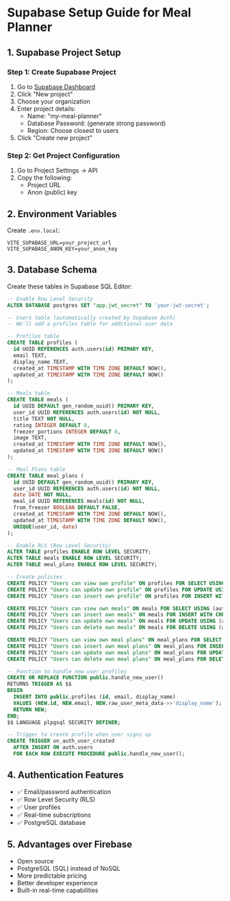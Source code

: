 # Supabase Setup Guide for Meal Planner

## 1. Supabase Project Setup

### Step 1: Create Supabase Project
1. Go to [Supabase Dashboard](https://supabase.com/dashboard)
2. Click "New project"
3. Choose your organization
4. Enter project details:
   - Name: "my-meal-planner"
   - Database Password: (generate strong password)
   - Region: Choose closest to users
5. Click "Create new project"

### Step 2: Get Project Configuration
1. Go to Project Settings → API
2. Copy the following:
   - Project URL
   - Anon (public) key

## 2. Environment Variables

Create `.env.local`:
```
VITE_SUPABASE_URL=your_project_url
VITE_SUPABASE_ANON_KEY=your_anon_key
```

## 3. Database Schema

Create these tables in Supabase SQL Editor:

```sql
-- Enable Row Level Security
ALTER DATABASE postgres SET "app.jwt_secret" TO 'your-jwt-secret';

-- Users table (automatically created by Supabase Auth)
-- We'll add a profiles table for additional user data

-- Profiles table
CREATE TABLE profiles (
  id UUID REFERENCES auth.users(id) PRIMARY KEY,
  email TEXT,
  display_name TEXT,
  created_at TIMESTAMP WITH TIME ZONE DEFAULT NOW(),
  updated_at TIMESTAMP WITH TIME ZONE DEFAULT NOW()
);

-- Meals table
CREATE TABLE meals (
  id UUID DEFAULT gen_random_uuid() PRIMARY KEY,
  user_id UUID REFERENCES auth.users(id) NOT NULL,
  title TEXT NOT NULL,
  rating INTEGER DEFAULT 0,
  freezer_portions INTEGER DEFAULT 0,
  image TEXT,
  created_at TIMESTAMP WITH TIME ZONE DEFAULT NOW(),
  updated_at TIMESTAMP WITH TIME ZONE DEFAULT NOW()
);

-- Meal Plans table
CREATE TABLE meal_plans (
  id UUID DEFAULT gen_random_uuid() PRIMARY KEY,
  user_id UUID REFERENCES auth.users(id) NOT NULL,
  date DATE NOT NULL,
  meal_id UUID REFERENCES meals(id) NOT NULL,
  from_freezer BOOLEAN DEFAULT FALSE,
  created_at TIMESTAMP WITH TIME ZONE DEFAULT NOW(),
  updated_at TIMESTAMP WITH TIME ZONE DEFAULT NOW(),
  UNIQUE(user_id, date)
);

-- Enable RLS (Row Level Security)
ALTER TABLE profiles ENABLE ROW LEVEL SECURITY;
ALTER TABLE meals ENABLE ROW LEVEL SECURITY;
ALTER TABLE meal_plans ENABLE ROW LEVEL SECURITY;

-- Create policies
CREATE POLICY "Users can view own profile" ON profiles FOR SELECT USING (auth.uid() = id);
CREATE POLICY "Users can update own profile" ON profiles FOR UPDATE USING (auth.uid() = id);
CREATE POLICY "Users can insert own profile" ON profiles FOR INSERT WITH CHECK (auth.uid() = id);

CREATE POLICY "Users can view own meals" ON meals FOR SELECT USING (auth.uid() = user_id);
CREATE POLICY "Users can insert own meals" ON meals FOR INSERT WITH CHECK (auth.uid() = user_id);
CREATE POLICY "Users can update own meals" ON meals FOR UPDATE USING (auth.uid() = user_id);
CREATE POLICY "Users can delete own meals" ON meals FOR DELETE USING (auth.uid() = user_id);

CREATE POLICY "Users can view own meal plans" ON meal_plans FOR SELECT USING (auth.uid() = user_id);
CREATE POLICY "Users can insert own meal plans" ON meal_plans FOR INSERT WITH CHECK (auth.uid() = user_id);
CREATE POLICY "Users can update own meal plans" ON meal_plans FOR UPDATE USING (auth.uid() = user_id);
CREATE POLICY "Users can delete own meal plans" ON meal_plans FOR DELETE USING (auth.uid() = user_id);

-- Function to handle new user profiles
CREATE OR REPLACE FUNCTION public.handle_new_user()
RETURNS TRIGGER AS $$
BEGIN
  INSERT INTO public.profiles (id, email, display_name)
  VALUES (NEW.id, NEW.email, NEW.raw_user_meta_data->>'display_name');
  RETURN NEW;
END;
$$ LANGUAGE plpgsql SECURITY DEFINER;

-- Trigger to create profile when user signs up
CREATE TRIGGER on_auth_user_created
  AFTER INSERT ON auth.users
  FOR EACH ROW EXECUTE PROCEDURE public.handle_new_user();
```

## 4. Authentication Features
- ✅ Email/password authentication
- ✅ Row Level Security (RLS)
- ✅ User profiles
- ✅ Real-time subscriptions
- ✅ PostgreSQL database

## 5. Advantages over Firebase
- Open source
- PostgreSQL (SQL) instead of NoSQL
- More predictable pricing
- Better developer experience
- Built-in real-time capabilities